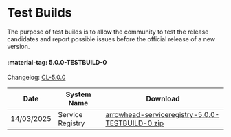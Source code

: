 # Test Builds

The purpose of test builds is to allow the community to test the release candidates and report possible issues before the official release of a new version.

#### :material-tag: 5.0.0-TESTBUILD-0	

Changelog: [CL-5.0.0](../general/changelogs/cl500.md)

Date | System Name | Download
--- | --- | ---
14/03/2025 | Service Registry | [arrowhead-serviceregistry-5.0.0-TESTBUILD-0.zip](https://github.com/Aitia-IIOT/ah5-core-java-spring/releases/download/v5.0.0-TESTBUILD-0/arrowhead-serviceregistry-5.0.0-TESTBUILD-0.zip)